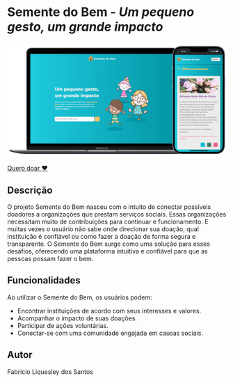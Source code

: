 # Semente do Bem - *Um pequeno gesto, um grande impacto*

![Banner de demonstração do projeto](./src/assets/project_banner.png)

[Quero doar ❤️](https://semente-do-bem.vercel.app/)

## Descrição

O projeto Semente do Bem nasceu com o intuito de conectar possíveis doadores a organizações que prestam serviços sociais. Essas organizações necessitam muito de contribuições para continuar e funcionamento. E muitas vezes o usuário não sabe onde direcionar sua doação, qual instituição é confiável ou como fazer a doação de forma segura e transparente. O Semente do Bem surge como uma solução para esses desafios, oferecendo uma plataforma intuitiva e confiável para que as pessoas possam fazer o bem.

## Funcionalidades

Ao utilizar o Semente do Bem, os usuários podem:

* Encontrar instituições de acordo com seus interesses e valores.
* Acompanhar o impacto de suas doações.
* Participar de ações voluntárias.
* Conectar-se com uma comunidade engajada em causas sociais.

## Autor

Fabricio Liquesley dos Santos

